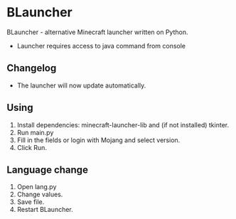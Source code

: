 # BLauncher

BLauncher - alternative Minecraft launcher written on Python.

* Launcher requires access to java command from console

## Changelog
* The launcher will now update automatically.

## Using

1. Install dependencies: minecraft-launcher-lib and (if not installed) tkinter.
2. Run main.py
3. Fill in the fields or login with Mojang and select version.
4. Click Run.

## Language change

1. Open lang.py
2. Change values.
3. Save file.
4. Restart BLauncher.
